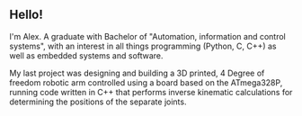 ## Hello!
I'm Alex. A graduate with Bachelor of "Automation, information and control systems", with an interest in all things programming (Python, C, C++) as well as embedded systems and software.

My last project was designing and building a 3D printed, 4 Degree of freedom robotic arm controlled using a board based on the ATmega328P, running code written in C++ that performs inverse kinematic calculations for determining the positions of the separate joints.
<!--
**aleksgaleksiev/aleksgaleksiev** is a ✨ _special_ ✨ repository because its `README.md` (this file) appears on your GitHub profile.

Here are some ideas to get you started:

- 🔭 I’m currently working on ...
- 🌱 I’m currently learning ...
- 👯 I’m looking to collaborate on ...
- 🤔 I’m looking for help with ...
- 💬 Ask me about ...
- 📫 How to reach me: ...
- 😄 Pronouns: ...
- ⚡ Fun fact: ...
-->
